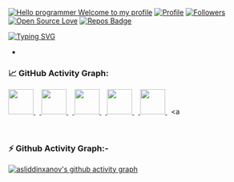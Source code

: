 [![Hello programmer Welcome to my profile](https://img.shields.io/badge/Hello_Developers-Welcome-gold.svg?style=flat&logo=github)](https://github.com/asliddinxanov) [![Profile](https://Visitor-badge.glitch.me/badge?page_id=asliddinxanov.profileviews-badge)](https://github.com/asliddinxanov) [![Followers](https://img.shields.io/github/followers/asliddinxanov?style=social)](https://github.com/asliddinxanov?tab=followers) [![Open Source Love](https://badges.frapsoft.com/os/v2/open-source.svg?v=103)](https://github.com/asliddinxanov) [![Repos Badge](https://badges.pufler.dev/repos/asliddinxanov)](https://github.com/asliddinxanov?tab=repositories)

[![Typing SVG](https://readme-typing-svg.herokuapp.com?color=%2336BCF7&center=true&vCenter=true&width=600&lines=Hi+there+👋,+I+am+Asliddin+Bonurkhanov;+Welcome+to+My+Profile!;Over+4+years+of+programming+experience;Always+learning+new+things+;Machine+learning+enthusiast+;Kaggle+community+member)](https://git.io/typing-svg)

<!--
**asliddinxanov/asliddinxanov** is a ✨ _special_ ✨ repository because its `README.md` (this file) appears on your GitHub profile.

Here are some ideas to get you started:

- 🔭 I’m currently working on ...
- 🌱 I’m currently learning ...
- 👯 I’m looking to collaborate on ...
- 🤔 I’m looking for help with ...
- 💬 Ask me about ...
- 📫 How to reach me: ...
- 😄 Pronouns: ...
- ⚡ Fun fact: ...
-->
- <!--   GitHub stats graph -->
### 📈 GitHub Activity Graph:
<a href="https://www.linkedin.com/in/asliddin-boburkhanov-158a10197/"> <img src="https://img.icons8.com/fluent/48/000000/linkedin.png" width="50px"/> </a>&nbsp;&nbsp;<a href="https://www.facebook.com/shermurot"> <img src="https://img.icons8.com/fluency/48/000000/facebook-new.png" width="50px"/> </a>&nbsp;&nbsp;<a href="https://www.instagram.com/xanov_a/?hl=ja"> <img src="https://img.icons8.com/plasticine/100/000000/instagram-new--v2.png" width="50px"/> </a>&nbsp;&nbsp;<a href="https://twitter.com/xanov_a"> <img src="https://img.icons8.com/fluency/48/000000/twitter.png" width="50px"/> </a>&nbsp;&nbsp;<a
href="https://t.me/Xanov_A"> <img src="https://img.icons8.com/fluency/48/000000/telegram-app.png" width="50px"/> </a>&nbsp;&nbsp;<a

</br>

### ⚡ Github Activity Graph:-

[![asliddinxanov's github activity graph](https://activity-graph.herokuapp.com/graph?username=asliddinxanov&theme=react-dark)](https://github.com/asliddinxanov/github-readme-activity-graph)
